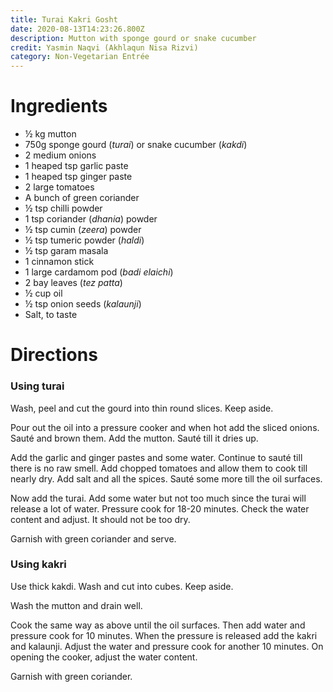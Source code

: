 ```yaml
---
title: Turai Kakri Gosht
date: 2020-08-13T14:23:26.800Z
description: Mutton with sponge gourd or snake cucumber
credit: Yasmin Naqvi (Akhlaqun Nisa Rizvi)
category: Non-Vegetarian Entrée
---
```

# Ingredients
* ½ kg mutton
* 750g sponge gourd (_turai_) or snake cucumber (_kakdi_)
* 2 medium onions
* 1 heaped tsp garlic paste
* 1 heaped tsp ginger paste
* 2 large tomatoes
* A bunch of green coriander
* ½ tsp chilli powder
* 1 tsp coriander (_dhania_) powder
* ½ tsp cumin (_zeera_) powder
* ½ tsp tumeric powder (_haldi_)
* ½ tsp garam masala
* 1 cinnamon stick
* 1 large cardamom pod (_badi elaichi_)
* 2 bay leaves (_tez patta_)
* ½ cup oil
* ½ tsp onion seeds (_kalaunji_)
* Salt, to taste

# Directions

### Using turai
Wash, peel and cut the gourd into thin round slices. Keep aside.

Pour out the oil into a pressure cooker and when hot add the sliced onions. Sauté and brown them. Add the mutton. Sauté till it dries up.

Add the garlic and ginger pastes and some water. Continue to sauté till there is no raw smell. Add chopped tomatoes and allow them to cook till nearly dry. Add salt and all the spices. Sauté some more till the oil surfaces.

Now add the turai. Add some water but not too much since the turai will release a lot of water. Pressure cook for 18-20 minutes. Check the water content and adjust. It should not be too dry. 

Garnish with green coriander and serve.

### Using kakri
Use thick kakdi. Wash and cut into cubes. Keep aside.

Wash the mutton and drain well.

Cook the same way as above until the oil surfaces. Then add water and pressure cook for 10 minutes. When the pressure is released add the kakri and kalaunji. Adjust the water and pressure cook for another 10 minutes. On opening the cooker, adjust the water content.

Garnish with green coriander.
